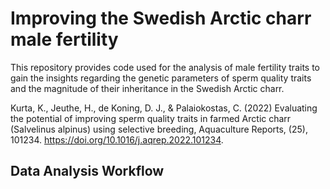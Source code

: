 # Improving the Swedish Arctic charr male fertility
This repository provides code used for the analysis of male fertility traits to gain the insights regarding the genetic parameters of sperm quality traits and the magnitude of their inheritance in the Swedish Arctic charr.

Kurta, K., Jeuthe, H., de Koning, D. J., & Palaiokostas, C. (2022) Evaluating the potential of improving sperm quality traits in farmed Arctic charr (Salvelinus alpinus) using selective breeding, Aquaculture Reports, (25), 101234. https://doi.org/10.1016/j.aqrep.2022.101234.

## Data Analysis Workflow






